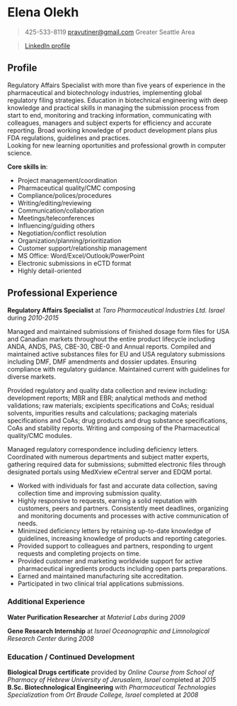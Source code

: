 # Elena Olekh
 >425-533-8119               pravutiner@gmail.com          Greater Seattle Area
 
 >[LinkedIn profile](https://www.linkedin.com/in/elena-olekh)
 
## Profile

Regulatory Affairs Specialist with more than five years of experience in the pharmaceutical and biotechnology industries, implementing global regulatory filing strategies. Education in biotechnical engineering with deep knowledge and practical skills in managing the submission process from start to end, monitoring and tracking information, communicating with colleagues, managers and subject experts for efficiency and accurate reporting. Broad working knowledge of product development plans plus FDA regulations, guidelines and practices.  
Looking for new learning oportunities and professional growth in computer science.

**Core skills in**: 
* Project management/coordination
*	Pharmaceutical quality/CMC composing 
*	Compliance/polices/procedures 
*	Writing/editing/reviewing
*	Communication/collaboration
*	Meetings/teleconferences
*	Influencing/guiding others
*	Negotiation/conflict resolution
*	Organization/planning/prioritization
*	Customer support/relationship management
*	MS Office: Word/Excel/Outlook/PowerPoint
*	Electronic submissions in eCTD format
*	Highly detail-oriented

## Professional Experience
**Regulatory Affairs Specialist** at _Taro Pharmaceutical Industries Ltd. Israel_	 during _2010-2015_

Managed and maintained submissions of finished dosage form files for USA and Canadian markets throughout the entire product lifecycle including ANDA, ANDS, PAS, CBE-30, CBE-0 and Annual reports. Compiled and maintained active substances files for EU and USA regulatory submissions including DMF, DMF amendments and dossier updates. Ensuring compliance with regulatory guidance. Maintained current with guidelines for diverse markets. 

Provided regulatory and quality data collection and review including: development reports; MBR and EBR; analytical methods and method validations; raw materials; excipients specifications and CoAs; residual solvents, impurities results and calculations; packaging materials specifications and CoAs; drug products and drug substance specifications, CoAs and stability reports. Writing and composing of the Pharmaceutical quality/CMC modules.

Managed regulatory correspondence including deficiency letters. Coordinated with numerous departments and subject matter experts, gathering required data for submissions; submitted electronic files through designated portals using MedXview eCentral server and EDQM portal. 
 * Worked with individuals for fast and accurate data collection, saving collection time and improving submission quality.
 *	Highly responsive to requests, earning a solid reputation with customers, peers and partners. Consistently meet deadlines, organizing and monitoring documents and processes with active communication of needs.
 *	Minimized deficiency letters by retaining up-to-date knowledge of guidelines, increasing knowledge of products and reporting categories.  
 *	Provided support to colleagues and partners, responding to urgent requests and completing projects on time. 
 *	Provided customer and marketing worldwide support for active pharmaceutical ingredients products including open parts preparations. 
 *	Earned and maintained manufacturing site accreditation. 
 *	Participated in two clinical trial applications submissions. 
 
### Additional Experience 
**Water Purification Researcher** at _Material Labs_ during _2009_

**Gene Research Internship** at _Israel Oceanographic and Limnological Research Center_ during _2008_
### Education / Continued Development
**Biological Drugs certificate** provided by _Online Course from School of Pharmacy of Hebrew University of Jerusalem, Israel_ completed at _2015_  
**B.Sc. Biotechnological Engineering** with _Pharmaceutical Technologies Specialization_ from _Ort Braude College, Israel_ completed at _2008_



